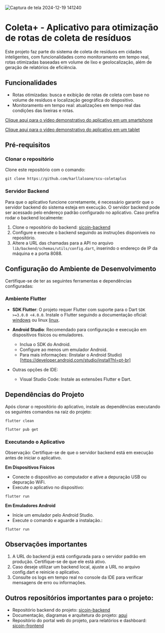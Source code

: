 ![Captura de tela 2024-12-19 141240](https://github.com/user-attachments/assets/12b87891-5485-4ef9-8b68-fae9c7b5c162)


# Coleta+ - Aplicativo para otimização de rotas de coleta de resíduos

Este projeto faz parte do sistema de coleta de resíduos em cidades inteligentes, com funcionalidades como monitoramento em tempo real, rotas otimizadas baseadas em volume de lixo e geolocalização, além de geração de relatórios de eficiência.

## Funcionalidades

- Rotas otimizadas: busca e exibição de rotas de coleta com base no volume de resíduos e localização geográfica do dispositivo.
- Monitoramento em tempo real: atualizações em tempo real das condições das lixeiras e rotas.

[Clique aqui para o vídeo demonstrativo do aplicativo em um smartphone](https://drive.google.com/file/d/1XO40YPYeqsmvCMXveAGvS3Z2PmbvX16R/view?usp=sharing)

[Clique aqui para o vídeo demonstrativo do aplicativo em um tablet](https://drive.google.com/file/d/1XwZ50HXxMYI7Eonu7OkgCxVPZUt1voKm/view?usp=sharing)

## Pré-requisitos

### Clonar o repositório

Clone este repositório com o comando:

```
git clone https://github.com/karllaloane/scu-coletaplus
```

### Servidor Backend
Para que o aplicativo funcione corretamente, é necessário garantir que o servidor backend do sistema esteja em execução. O servidor backend pode ser acessado pelo endereço padrão configurado no aplicativo. Caso prefira rodar o backend localmente:

1. Clone o repositório do backend: [sicoin-backend](https://github.com/JohnTFM/sicoin-backend)
2. Configure e execute o backend seguindo as instruções disponíveis no repositório.
3. Altere a URL das chamadas para a API no arquivo `lib/backend/schemas/utils/config.dart`, inserindo o endereço de IP da máquina e a porta 8088.

## Configuração do Ambiente de Desenvolvimento

Certifique-se de ter as seguintes ferramentas e dependências configuradas:

### Ambiente Flutter

- **SDK Flutter**: O projeto requer Flutter com suporte para o Dart `SDK >=3.0.0 <4.0.0`. Instale o Flutter seguindo a documentação oficial: [windows](https://docs.flutter.dev/get-started/install/windows/mobile) ou linux [linux](https://docs.flutter.dev/get-started/install/linux/android).

- **Android Studio**: Recomendado para configuração e execução em dispositivos físicos ou emuladores.
  - Inclua o SDK do Android.
  - Configure ao menos um emulador Android.
  - Para mais informações: (Instalar o Android Studio)[https://developer.android.com/studio/install?hl=pt-br]
 
- Outras opções de IDE:
  - Visual Studio Code: Instale as extensões Flutter e Dart.

## Dependências do Projeto

Após clonar o repositório do aplicativo, instale as dependências executando os seguintes comandos na raiz do projeto:

```
flutter clean
```

```
flutter pub get
```

### Executando o Aplicativo

Observação: Certifique-se de que o servidor backend está em execução antes de iniciar o aplicativo.

**Em Dispositivos Físicos**
- Conecte o dispositivo ao computador e ative a depuração USB ou depuração WiFi.
- Execute o aplicativo no dispositivo:

```
flutter run
```

**Em Emuladores Android**
- Inicie um emulador pelo Android Studio.
- Execute o comando e aguarde a instalação.:

```
flutter run
```

## Observações importantes

1. A URL do backend já está configurada para o servidor padrão em produção. Certifique-se de que ele está ativo.
2. Caso deseje utilizar um backend local, ajuste a URL no arquivo config.dart e reinicie o aplicativo.
3. Consulte os logs em tempo real no console da IDE para verificar mensagens de erro ou informações.


## Outros repositórios importantes para o projeto:

- Repositório backend do projeto: [sicoin-backend](https://github.com/JohnTFM/sicoin-backend)
- Documentação, diagramas e arquitetura do projeto: [aqui](https://github.com/karllaloane/PadraoArqui-SCU)
- Repositório do portal web do projeto, para relatórios e dashboard: [sicoin-frontend](https://github.com/JvRosa/sicoin-frontend)

